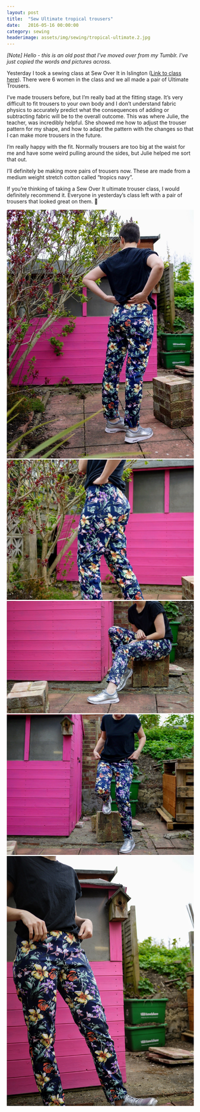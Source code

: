 ```yaml
---
layout: post
title:  "Sew Ultimate tropical trousers"
date:   2016-05-16 00:00:00
category: sewing
headerimage: assets/img/sewing/tropical-ultimate.2.jpg
---
```


_[Note] Hello - this is an old post that I've moved over from my Tumblr. I've just copied the words and pictures across._

Yesterday I took a sewing class at Sew Over It in Islington ([Link to class here](https://sewoverit.co.uk/sewing-classes-london/)). There were 6 women in the class and we all made a pair of Ultimate Trousers.

I’ve made trousers before, but I’m really bad at the fitting stage. It’s very difficult to fit trousers to your own body and I don’t understand fabric physics to accurately predict what the consequences of adding or subtracting fabric will be to the overall outcome. This was where Julie, the teacher, was incredibly helpful. She showed me how to adjust the trouser pattern for my shape, and how to adapt the pattern with the changes so that I can make more trousers in the future.

I’m really happy with the fit. Normally trousers are too big at the waist for me and have some weird pulling around the sides, but Julie helped me sort that out.

I’ll definitely be making more pairs of trousers now. These are made from a medium weight stretch cotton called “tropics navy”.

If you’re thinking of taking a Sew Over It ultimate trouser class, I would definitely recommend it. Everyone in yesterday’s class left with a pair of trousers that looked great on them. 🍑

![tropical ultimate trouser](/assets/img/sewing/tropical-ultimate.1.jpg)
![tropical ultimate trouser](/assets/img/sewing/tropical-ultimate.2.jpg)
![tropical ultimate trouser](/assets/img/sewing/tropical-ultimate.3.jpg)
![tropical ultimate trouser](/assets/img/sewing/tropical-ultimate.4.jpg)
![tropical ultimate trouser](/assets/img/sewing/tropical-ultimate.5.jpg)
